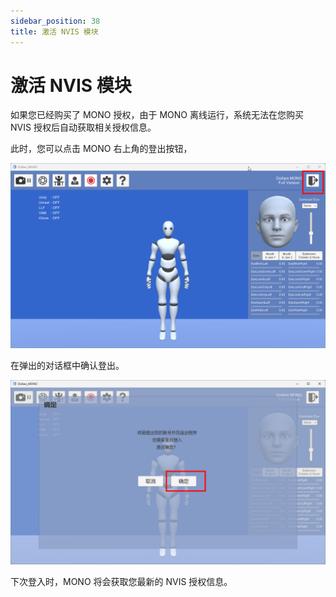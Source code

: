 ```yaml
---
sidebar_position: 38
title: 激活 NVIS 模块
---
```


# 激活 NVIS 模块

如果您已经购买了 MONO 授权，由于 MONO 离线运行，系统无法在您购买 NVIS 授权后自动获取相关授权信息。

此时，您可以点击 MONO 右上角的登出按钮，

![](../img/2024_11_28_15_48_59-Dollars_MONO.png)

在弹出的对话框中确认登出。

![](../img/2024_11_28_15_49_03-Dollars_MONO.png)

下次登入时，MONO 将会获取您最新的 NVIS 授权信息。